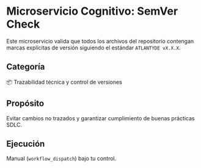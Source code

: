 
# Microservicio Cognitivo: SemVer Check

Este microservicio valida que todos los archivos del repositorio contengan marcas explícitas de versión siguiendo el estándar `ATLANTYDE vX.X.X`.

## Categoría
📦 Trazabilidad técnica y control de versiones

## Propósito
Evitar cambios no trazados y garantizar cumplimiento de buenas prácticas SDLC.

## Ejecución
Manual (`workflow_dispatch`) bajo tu control.
